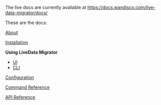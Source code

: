 The live docs are currently available at https://docs.wandisco.com/live-data-migrator/docs/

These are the docs:

[About](about.md)

[Installation](installation.md)

**Using LiveData Migrator**
* [UI](operation-ui.md)
* [CLI](operation-cli.md)

[Configuration](configuration.md)

[Command Reference](command-reference.md)

[API Reference](api-reference.md)
